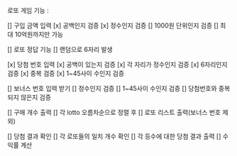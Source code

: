 로또 게임 기능 :

[] 구입 금액 입력
    [x] 공백인지 검증
    [x] 정수인지 검증
    [] 1000원 단위인지 검증
    [] 최대 10억원까지만 가능

[] 로또 정답 기능
    [] 랜덤으로 6자리 발생

[x] 당첨 번호 입력
    [x] 공백이 있는지 검증
    [x]  각 자리가 정수인지 검증
    [x] 6자리인지 검증
    [x] 중복 검증
    [x] 1~45사이 수인지 검증

[] 보너스 번호 입력 받기
    [] 정수인지 검증
    [] 1~45사이 수인지 검증
    [] 당첨번호와 중복되지 않은지 검증

[] 구매 개수 출력
    [] 각 lotto 오름차순으로 정렬 후
    [] 로또 리스트 출력(보너스 번호 제외)

[] 당첨 결과 확인
    [] 각 로또들의 일치 개수 확인
    [] 각 등수에 대한 당첨 결과 출력
    [] 수익률 계산